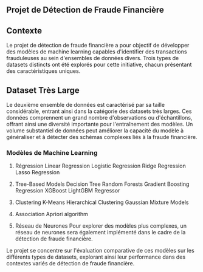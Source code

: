 ## Projet de Détection de Fraude Financière
## Contexte

Le projet de détection de fraude financière a pour objectif de développer des modèles de machine learning capables d'identifier des transactions frauduleuses au sein d'ensembles de données divers. Trois types de datasets distincts ont été explorés pour cette initiative, chacun présentant des caractéristiques uniques.

## Dataset Très Large
Le deuxième ensemble de données est caractérisé par sa taille considérable, entrant ainsi dans la catégorie des datasets très larges. Ces données comprennent un grand nombre d'observations ou d'échantillons, offrant ainsi une diversité importante pour l'entraînement des modèles. Un volume substantiel de données peut améliorer la capacité du modèle à généraliser et à détecter des schémas complexes liés à la fraude financière.

### Modèles de Machine Learning
1. Régression
Linear Regression
Logistic Regression
Ridge Regression
Lasso Regression

2. Tree-Based Models
Decision Tree
Random Forests
Gradient Boosting Regression
XGBoost
LightGBM Regressor

3. Clustering
K-Means
Hierarchical Clustering
Gaussian Mixture Models

4. Association
Apriori algorithm

5. Réseau de Neurones
Pour explorer des modèles plus complexes, un réseau de neurones sera également implémenté dans le cadre de la détection de fraude financière.

Le projet se concentre sur l'évaluation comparative de ces modèles sur les différents types de datasets, explorant ainsi leur performance dans des contextes variés de détection de fraude financière.




